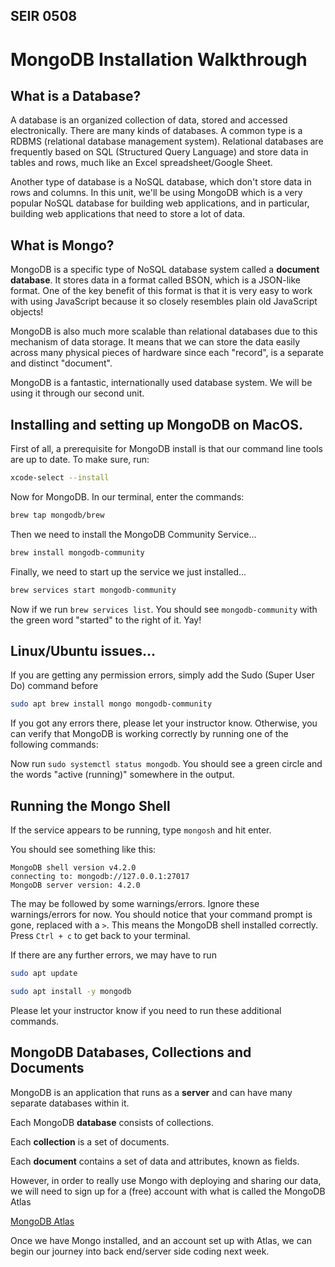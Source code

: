 ## SEIR 0508

# MongoDB Installation Walkthrough

## What is a Database?

A database is an organized collection of data, stored and accessed electronically.  There are many kinds of databases. A common type is a RDBMS (relational database management system).  Relational databases are frequently based on SQL (Structured Query Language)  and store data in tables and rows, much like an Excel spreadsheet/Google Sheet.

Another type of database is a NoSQL database, which don't store data in rows and columns.  In this unit, we'll be using MongoDB which is a very popular NoSQL database for building web applications, and in particular, building web applications that need to store a lot of data.

## What is Mongo?

MongoDB is a specific type of NoSQL database system called a  **document database**.  It stores data in a format called BSON, which is a JSON-like format. One of the key benefit of this format is that it is very easy to work with using JavaScript because it so closely resembles plain old JavaScript objects!

MongoDB is also much more scalable than relational databases due to this mechanism of data storage.  It means that we can store the data easily across many physical pieces of hardware since each "record", is a separate and distinct "document".



MongoDB is a fantastic, internationally used database system. We will be using it through our second unit.

##  Installing and setting up MongoDB on MacOS.

First of all, a prerequisite for MongoDB install is that our command line tools are up to date. To make sure, run:

```sh
xcode-select --install
```

Now for MongoDB. In our terminal, enter the commands:

```sh
brew tap mongodb/brew
```

Then we need to install the MongoDB Community Service...

```sh
brew install mongodb-community
```

Finally, we need to start up the service we just installed...

```sh
brew services start mongodb-community
```

Now if we run `brew services list`. You should see `mongodb-community` with the green word "started" to the right of it. Yay!

##  Linux/Ubuntu issues...

If you are getting any permission errors, simply add the Sudo (Super User Do) command before

```sh
sudo apt brew install mongo mongodb-community
```

If you got any errors there, please let your instructor know. Otherwise, you can verify that MongoDB is working correctly by running one of the following commands:

Now run `sudo systemctl status mongodb`. You should see a green circle and the words "active (running)" somewhere in the output.

## Running the Mongo Shell

If the service appears to be running, type `mongosh` and hit enter.

You should see something like this:

```
MongoDB shell version v4.2.0
connecting to: mongodb://127.0.0.1:27017
MongoDB server version: 4.2.0
```

The may be followed by some warnings/errors. Ignore these warnings/errors for now.
You should notice that your command prompt is gone, replaced with a `>`.
This means the MongoDB shell installed correctly. Press `Ctrl + c` to get back
to your terminal.

If there are any further errors, we may have to run

```sh
sudo apt update

sudo apt install -y mongodb
```

Please let your instructor know if you need to run these additional commands.

## MongoDB Databases, Collections and Documents

MongoDB is an application that runs as a **server** and can have many separate databases within it.

Each MongoDB **database** consists of collections.

Each **collection** is a set of documents.

Each **document** contains a set of data and attributes, known as fields.

However, in order to really use Mongo with deploying and sharing our data, we will need to sign up for a (free) account with what is called the MongoDB Atlas

[MongoDB Atlas](https://www.mongodb.com/cloud/atlas/register)

Once we have Mongo installed, and an account set up with Atlas, we can begin our journey into back end/server side coding next week.
